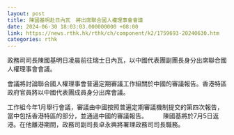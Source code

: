 ```yaml
---
layout: post
title: 陳國基明赴日內瓦　將出席聯合國人權理事會會議
date: 2024-06-30 18:03:03.000000000 +08:00
link: https://news.rthk.hk/rthk/ch/component/k2/1759693-20240630.htm
categories: rthk
---
```


政務司司長陳國基明日凌晨前往瑞士日內瓦，以中國代表團副團長身分出席聯合國人權理事會會議。

會議將討論聯合國人權理事會普遍定期審議工作組關於中國的審議報告。香港特區政府官員將以中國代表團成員身分出席會議。

工作組今年1月舉行會議，審議由中國按照普遍定期審議機制提交的第四次報告，當中包括香港特區的部分，並通過中國的審議報告。
　　 
陳國基將於7月5日返港。在他離港期間，政務司副司長卓永興將署理政務司司長職務。

